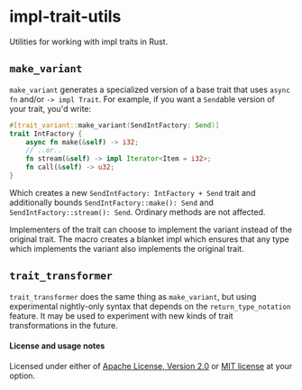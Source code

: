 # impl-trait-utils

Utilities for working with impl traits in Rust.

## `make_variant`

`make_variant` generates a specialized version of a base trait that uses `async fn` and/or `-> impl Trait`. For example, if you want a `Send`able version of your trait, you'd write:

```rust
#[trait_variant::make_variant(SendIntFactory: Send)]
trait IntFactory {
    async fn make(&self) -> i32;
    // ..or..
    fn stream(&self) -> impl Iterator<Item = i32>;
    fn call(&self) -> u32;
}
```

Which creates a new `SendIntFactory: IntFactory + Send` trait and additionally bounds `SendIntFactory::make(): Send` and `SendIntFactory::stream(): Send`. Ordinary methods are not affected.

Implementers of the trait can choose to implement the variant instead of the original trait. The macro creates a blanket impl which ensures that any type which implements the variant also implements the original trait.

## `trait_transformer`

`trait_transformer` does the same thing as `make_variant`, but using experimental nightly-only syntax that depends on the `return_type_notation` feature. It may be used to experiment with new kinds of trait transformations in the future.

#### License and usage notes

Licensed under either of [Apache License, Version 2.0](LICENSE-APACHE) or
[MIT license](LICENSE-MIT) at your option.
